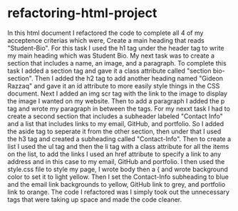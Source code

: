 # refactoring-html-project
In this html document I refactored the code to complete all 4 of my acceptence criterias which were, Create a main heading that reads "Student-Bio". For this task I used the h1 tag under the header tag to write my main heading which was Student Bio. My next task was to create a section that includes a name, an image, and a paragraph. To complete this task I added a section tag and gave it a class attribute called "section bio-section". Then I added the h2 tag to add another heading named "Gideon Razzaq" and gave it an id attribute to more easily style things in the CSS document. Next I added an img scr tag with the link to the image to display the image I wanted on my website. Then to add a paragraph I added the p tag and wrote my paragraph in between the tags. For my nexxt task I had to create a second section that includes a subheader labeled "Contact Info" and a list that includes links to my email, GitHub, and portfolio. So I added the aside tag to seperate it from the other section, then under that I used the h3 tag and created a subheading called "Contact-Info". Then to create a list I used the ul tag and then the li tag with a class attribute for all the items on the list, to add the links I used an href attribute to specify a link to any address and in this case to my email, GitHub and portfolio. I then used the style.css file to style my page, I wrote body then a { and wrote background color to set it to light yellow. Then I set the Contact-Info subheading to blue and the email link backgrounds to yellow, GitHub link to grey, and portfolio link to orange. The code I refactored was I simply took out the unnecessary tags that were taking up space and made the code cleaner.

